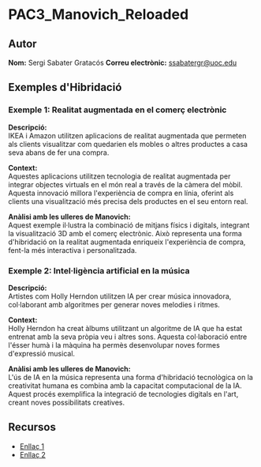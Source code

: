 # PAC3_Manovich_Reloaded

## Autor
**Nom:** Sergi Sabater Gratacós 
**Correu electrònic:** ssabatergr@uoc.edu

## Exemples d'Hibridació

### Exemple 1: Realitat augmentada en el comerç electrònic
**Descripció:**  
IKEA i Amazon utilitzen aplicacions de realitat augmentada que permeten als clients visualitzar com quedarien els mobles o altres productes a casa seva abans de fer una compra.

**Context:**  
Aquestes aplicacions utilitzen tecnologia de realitat augmentada per integrar objectes virtuals en el món real a través de la càmera del mòbil. Aquesta innovació millora l'experiència de compra en línia, oferint als clients una visualització més precisa dels productes en el seu entorn real.

**Anàlisi amb les ulleres de Manovich:**  
Aquest exemple il·lustra la combinació de mitjans físics i digitals, integrant la visualització 3D amb el comerç electrònic. Això representa una forma d'hibridació on la realitat augmentada enriqueix l'experiència de compra, fent-la més interactiva i personalitzada.

### Exemple 2: Intel·ligència artificial en la música
**Descripció:**  
Artistes com Holly Herndon utilitzen IA per crear música innovadora, col·laborant amb algoritmes per generar noves melodies i ritmes.

**Context:**  
Holly Herndon ha creat àlbums utilitzant un algoritme de IA que ha estat entrenat amb la seva pròpia veu i altres sons. Aquesta col·laboració entre l'ésser humà i la màquina ha permès desenvolupar noves formes d'expressió musical.

**Anàlisi amb les ulleres de Manovich:**  
L'ús de IA en la música representa una forma d'hibridació tecnològica on la creativitat humana es combina amb la capacitat computacional de la IA. Aquest procés exemplifica la integració de tecnologies digitals en l'art, creant noves possibilitats creatives.

## Recursos
- [Enllaç 1](https://www.ikea.com/es/ca/)
- [Enllaç 2](https://en.wikipedia.org/wiki/Holly_Herndon)
